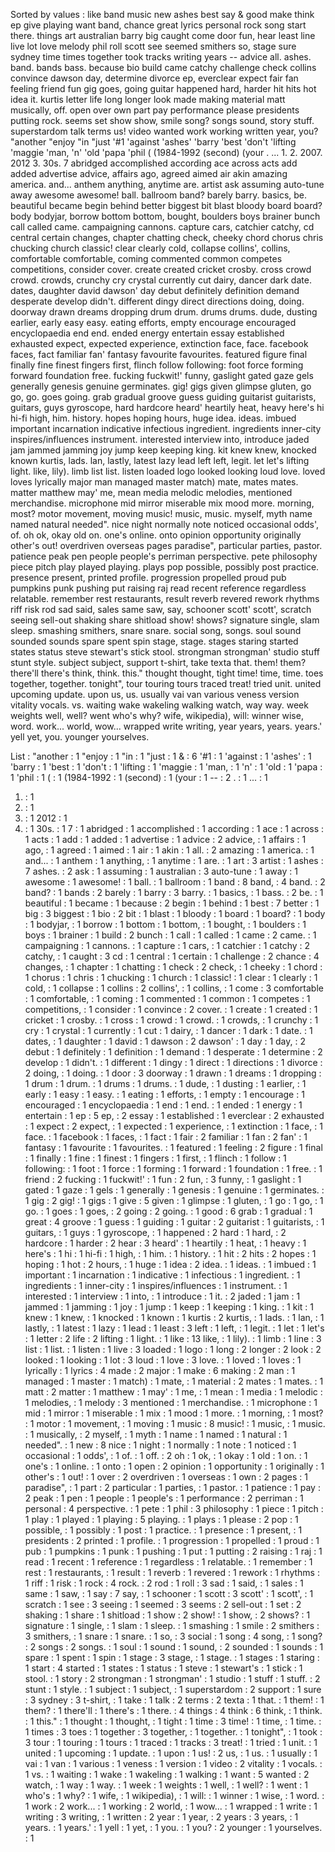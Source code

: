 Sorted by values :
like band music new ashes best say & good make think ep give playing want band, chance great lyrics personal rock song start there. things art australian barry big caught come door fun, hear least line live lot love melody phil roll scott see seemed smithers so, stage sure sydney time times together took tracks writing years -- advice all. ashes. band. bands bass. because bio build came catchy challenge check collins convince dawson day, determine divorce ep, everclear expect fair fan feeling friend fun gig goes, going guitar happened hard, harder hit hits hot idea it. kurtis letter life long longer look made making material matt musically, off. open over own part pay performance please presidents putting rock. seems set show show, smile song? songs sound, story stuff. superstardom talk terms us! video wanted work working written year, you? "another "enjoy "in "just '#1 'against 'ashes' 'barry 'best 'don't 'lifting 'maggie 'man, 'n' 'old 'papa 'phil ( (1984-1992 (second) (your . ... 1. 2. 2007. 2012 3. 30s. 7 abridged accomplished according ace across acts add added advertise advice, affairs ago, agreed aimed air akin amazing america. and... anthem anything, anytime are. artist ask assuming auto-tune away awesome awesome! ball. ballroom band? barely barry. basics, be. beautiful became begin behind better biggest bit blast bloody board board? body bodyjar, borrow bottom bottom, bought, boulders boys brainer bunch call called came. campaigning cannons. capture cars, catchier catchy, cd central certain changes, chapter chatting check, cheeky chord chorus chris chucking church classic! clear clearly cold, collapse collins', collins, comfortable comfortable, coming commented common competes competitions, consider cover. create created cricket crosby. cross crowd crowd. crowds, crunchy cry crystal currently cut dairy, dancer dark date. dates, daughter david dawson' day debut definitely definition demand desperate develop didn't. different dingy direct directions doing, doing. doorway drawn dreams dropping drum drum. drums drums. dude, dusting earlier, early easy easy. eating efforts, empty encourage encouraged encyclopaedia end end. ended energy entertain essay established exhausted expect, expected experience, extinction face, face. facebook faces, fact familiar fan' fantasy favourite favourites. featured figure final finally fine finest fingers first, flinch follow following: foot force forming forward foundation free. fucking fuckwit!' funny, gaslight gated gaze gels generally genesis genuine germinates. gig! gigs given glimpse gluten, go go, go. goes going. grab gradual groove guess guiding guitarist guitarists, guitars, guys gyroscope, hard hardcore heard' heartily heat, heavy here's hi hi-fi high, him. history. hopes hoping hours, huge idea. ideas. imbued important incarnation indicative infectious ingredient. ingredients inner-city inspires/influences instrument. interested interview into, introduce jaded jam jammed jamming joy jump keep keeping king. kit knew knew, knocked known kurtis, lads. lan, lastly, latest lazy lead left left, legit. let let's lifting light. like, lily). limb list list. listen loaded logo looked looking loud love. loved loves lyrically major man managed master match) mate, mates mates. matter matthew may' me, mean media melodic melodies, mentioned merchandise. microphone mid mirror miserable mix mood more. morning, most? motor movement, moving music! music, music. myself, myth name named natural needed". nice night normally note noticed occasional odds', of. oh ok, okay old on. one's online. onto opinion opportunity originally other's out! overdriven overseas pages paradise", particular parties, pastor. patience peak pen people people's perriman perspective. pete philosophy piece pitch play played playing. plays pop possible, possibly post practice. presence present, printed profile. progression propelled proud pub pumpkins punk pushing put raising raj read recent reference regardless relatable. remember rest restaurants, result reverb revered rework rhythms riff risk rod sad said, sales same saw, say, schooner scott' scott', scratch seeing sell-out shaking share shitload show! shows? signature single, slam sleep. smashing smithers, snare snare. social song, songs. soul sound sounded sounds spare spent spin stage, stage. stages staring started states status steve stewart's stick stool. strongman strongman' studio stuff stunt style. subject subject, support t-shirt, take texta that. them! them? there'll there's think, think. this." thought thought, tight time! time, time. toes together, together. tonight", tour touring tours traced treat! tried unit. united upcoming update. upon us, us. usually vai van various veness version vitality vocals. vs. waiting wake wakeling walking watch, way way. week weights well, well? went who's why? wife, wikipedia), will: winner wise, word. work... world, wow... wrapped write writing, year years, years. years.' yell yet, you. younger yourselves. 

List :
"another : 1
"enjoy : 1
"in : 1
"just : 1
& : 6
'#1 : 1
'against : 1
'ashes' : 1
'barry : 1
'best : 1
'don't : 1
'lifting : 1
'maggie : 1
'man, : 1
'n' : 1
'old : 1
'papa : 1
'phil : 1
( : 1
(1984-1992 : 1
(second) : 1
(your : 1
-- : 2
. : 1
... : 1
1. : 1
2. : 1
2007. : 1
2012 : 1
3. : 1
30s. : 1
7 : 1
abridged : 1
accomplished : 1
according : 1
ace : 1
across : 1
acts : 1
add : 1
added : 1
advertise : 1
advice : 2
advice, : 1
affairs : 1
ago, : 1
agreed : 1
aimed : 1
air : 1
akin : 1
all. : 2
amazing : 1
america. : 1
and... : 1
anthem : 1
anything, : 1
anytime : 1
are. : 1
art : 3
artist : 1
ashes : 7
ashes. : 2
ask : 1
assuming : 1
australian : 3
auto-tune : 1
away : 1
awesome : 1
awesome! : 1
ball. : 1
ballroom : 1
band : 8
band, : 4
band. : 2
band? : 1
bands : 2
barely : 1
barry : 3
barry. : 1
basics, : 1
bass. : 2
be. : 1
beautiful : 1
became : 1
because : 2
begin : 1
behind : 1
best : 7
better : 1
big : 3
biggest : 1
bio : 2
bit : 1
blast : 1
bloody : 1
board : 1
board? : 1
body : 1
bodyjar, : 1
borrow : 1
bottom : 1
bottom, : 1
bought, : 1
boulders : 1
boys : 1
brainer : 1
build : 2
bunch : 1
call : 1
called : 1
came : 2
came. : 1
campaigning : 1
cannons. : 1
capture : 1
cars, : 1
catchier : 1
catchy : 2
catchy, : 1
caught : 3
cd : 1
central : 1
certain : 1
challenge : 2
chance : 4
changes, : 1
chapter : 1
chatting : 1
check : 2
check, : 1
cheeky : 1
chord : 1
chorus : 1
chris : 1
chucking : 1
church : 1
classic! : 1
clear : 1
clearly : 1
cold, : 1
collapse : 1
collins : 2
collins', : 1
collins, : 1
come : 3
comfortable : 1
comfortable, : 1
coming : 1
commented : 1
common : 1
competes : 1
competitions, : 1
consider : 1
convince : 2
cover. : 1
create : 1
created : 1
cricket : 1
crosby. : 1
cross : 1
crowd : 1
crowd. : 1
crowds, : 1
crunchy : 1
cry : 1
crystal : 1
currently : 1
cut : 1
dairy, : 1
dancer : 1
dark : 1
date. : 1
dates, : 1
daughter : 1
david : 1
dawson : 2
dawson' : 1
day : 1
day, : 2
debut : 1
definitely : 1
definition : 1
demand : 1
desperate : 1
determine : 2
develop : 1
didn't. : 1
different : 1
dingy : 1
direct : 1
directions : 1
divorce : 2
doing, : 1
doing. : 1
door : 3
doorway : 1
drawn : 1
dreams : 1
dropping : 1
drum : 1
drum. : 1
drums : 1
drums. : 1
dude, : 1
dusting : 1
earlier, : 1
early : 1
easy : 1
easy. : 1
eating : 1
efforts, : 1
empty : 1
encourage : 1
encouraged : 1
encyclopaedia : 1
end : 1
end. : 1
ended : 1
energy : 1
entertain : 1
ep : 5
ep, : 2
essay : 1
established : 1
everclear : 2
exhausted : 1
expect : 2
expect, : 1
expected : 1
experience, : 1
extinction : 1
face, : 1
face. : 1
facebook : 1
faces, : 1
fact : 1
fair : 2
familiar : 1
fan : 2
fan' : 1
fantasy : 1
favourite : 1
favourites. : 1
featured : 1
feeling : 2
figure : 1
final : 1
finally : 1
fine : 1
finest : 1
fingers : 1
first, : 1
flinch : 1
follow : 1
following: : 1
foot : 1
force : 1
forming : 1
forward : 1
foundation : 1
free. : 1
friend : 2
fucking : 1
fuckwit!' : 1
fun : 2
fun, : 3
funny, : 1
gaslight : 1
gated : 1
gaze : 1
gels : 1
generally : 1
genesis : 1
genuine : 1
germinates. : 1
gig : 2
gig! : 1
gigs : 1
give : 5
given : 1
glimpse : 1
gluten, : 1
go : 1
go, : 1
go. : 1
goes : 1
goes, : 2
going : 2
going. : 1
good : 6
grab : 1
gradual : 1
great : 4
groove : 1
guess : 1
guiding : 1
guitar : 2
guitarist : 1
guitarists, : 1
guitars, : 1
guys : 1
gyroscope, : 1
happened : 2
hard : 1
hard, : 2
hardcore : 1
harder : 2
hear : 3
heard' : 1
heartily : 1
heat, : 1
heavy : 1
here's : 1
hi : 1
hi-fi : 1
high, : 1
him. : 1
history. : 1
hit : 2
hits : 2
hopes : 1
hoping : 1
hot : 2
hours, : 1
huge : 1
idea : 2
idea. : 1
ideas. : 1
imbued : 1
important : 1
incarnation : 1
indicative : 1
infectious : 1
ingredient. : 1
ingredients : 1
inner-city : 1
inspires/influences : 1
instrument. : 1
interested : 1
interview : 1
into, : 1
introduce : 1
it. : 2
jaded : 1
jam : 1
jammed : 1
jamming : 1
joy : 1
jump : 1
keep : 1
keeping : 1
king. : 1
kit : 1
knew : 1
knew, : 1
knocked : 1
known : 1
kurtis : 2
kurtis, : 1
lads. : 1
lan, : 1
lastly, : 1
latest : 1
lazy : 1
lead : 1
least : 3
left : 1
left, : 1
legit. : 1
let : 1
let's : 1
letter : 2
life : 2
lifting : 1
light. : 1
like : 13
like, : 1
lily). : 1
limb : 1
line : 3
list : 1
list. : 1
listen : 1
live : 3
loaded : 1
logo : 1
long : 2
longer : 2
look : 2
looked : 1
looking : 1
lot : 3
loud : 1
love : 3
love. : 1
loved : 1
loves : 1
lyrically : 1
lyrics : 4
made : 2
major : 1
make : 6
making : 2
man : 1
managed : 1
master : 1
match) : 1
mate, : 1
material : 2
mates : 1
mates. : 1
matt : 2
matter : 1
matthew : 1
may' : 1
me, : 1
mean : 1
media : 1
melodic : 1
melodies, : 1
melody : 3
mentioned : 1
merchandise. : 1
microphone : 1
mid : 1
mirror : 1
miserable : 1
mix : 1
mood : 1
more. : 1
morning, : 1
most? : 1
motor : 1
movement, : 1
moving : 1
music : 8
music! : 1
music, : 1
music. : 1
musically, : 2
myself, : 1
myth : 1
name : 1
named : 1
natural : 1
needed". : 1
new : 8
nice : 1
night : 1
normally : 1
note : 1
noticed : 1
occasional : 1
odds', : 1
of. : 1
off. : 2
oh : 1
ok, : 1
okay : 1
old : 1
on. : 1
one's : 1
online. : 1
onto : 1
open : 2
opinion : 1
opportunity : 1
originally : 1
other's : 1
out! : 1
over : 2
overdriven : 1
overseas : 1
own : 2
pages : 1
paradise", : 1
part : 2
particular : 1
parties, : 1
pastor. : 1
patience : 1
pay : 2
peak : 1
pen : 1
people : 1
people's : 1
performance : 2
perriman : 1
personal : 4
perspective. : 1
pete : 1
phil : 3
philosophy : 1
piece : 1
pitch : 1
play : 1
played : 1
playing : 5
playing. : 1
plays : 1
please : 2
pop : 1
possible, : 1
possibly : 1
post : 1
practice. : 1
presence : 1
present, : 1
presidents : 2
printed : 1
profile. : 1
progression : 1
propelled : 1
proud : 1
pub : 1
pumpkins : 1
punk : 1
pushing : 1
put : 1
putting : 2
raising : 1
raj : 1
read : 1
recent : 1
reference : 1
regardless : 1
relatable. : 1
remember : 1
rest : 1
restaurants, : 1
result : 1
reverb : 1
revered : 1
rework : 1
rhythms : 1
riff : 1
risk : 1
rock : 4
rock. : 2
rod : 1
roll : 3
sad : 1
said, : 1
sales : 1
same : 1
saw, : 1
say : 7
say, : 1
schooner : 1
scott : 3
scott' : 1
scott', : 1
scratch : 1
see : 3
seeing : 1
seemed : 3
seems : 2
sell-out : 1
set : 2
shaking : 1
share : 1
shitload : 1
show : 2
show! : 1
show, : 2
shows? : 1
signature : 1
single, : 1
slam : 1
sleep. : 1
smashing : 1
smile : 2
smithers : 3
smithers, : 1
snare : 1
snare. : 1
so, : 3
social : 1
song : 4
song, : 1
song? : 2
songs : 2
songs. : 1
soul : 1
sound : 1
sound, : 2
sounded : 1
sounds : 1
spare : 1
spent : 1
spin : 1
stage : 3
stage, : 1
stage. : 1
stages : 1
staring : 1
start : 4
started : 1
states : 1
status : 1
steve : 1
stewart's : 1
stick : 1
stool. : 1
story : 2
strongman : 1
strongman' : 1
studio : 1
stuff : 1
stuff. : 2
stunt : 1
style. : 1
subject : 1
subject, : 1
superstardom : 2
support : 1
sure : 3
sydney : 3
t-shirt, : 1
take : 1
talk : 2
terms : 2
texta : 1
that. : 1
them! : 1
them? : 1
there'll : 1
there's : 1
there. : 4
things : 4
think : 6
think, : 1
think. : 1
this." : 1
thought : 1
thought, : 1
tight : 1
time : 3
time! : 1
time, : 1
time. : 1
times : 3
toes : 1
together : 3
together, : 1
together. : 1
tonight", : 1
took : 3
tour : 1
touring : 1
tours : 1
traced : 1
tracks : 3
treat! : 1
tried : 1
unit. : 1
united : 1
upcoming : 1
update. : 1
upon : 1
us! : 2
us, : 1
us. : 1
usually : 1
vai : 1
van : 1
various : 1
veness : 1
version : 1
video : 2
vitality : 1
vocals. : 1
vs. : 1
waiting : 1
wake : 1
wakeling : 1
walking : 1
want : 5
wanted : 2
watch, : 1
way : 1
way. : 1
week : 1
weights : 1
well, : 1
well? : 1
went : 1
who's : 1
why? : 1
wife, : 1
wikipedia), : 1
will: : 1
winner : 1
wise, : 1
word. : 1
work : 2
work... : 1
working : 2
world, : 1
wow... : 1
wrapped : 1
write : 1
writing : 3
writing, : 1
written : 2
year : 1
year, : 2
years : 3
years, : 1
years. : 1
years.' : 1
yell : 1
yet, : 1
you. : 1
you? : 2
younger : 1
yourselves. : 1

